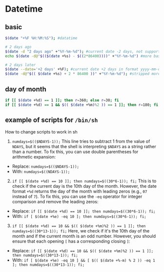# Datetime

## basic
```sh
$(date "+%F %H:%M:%S"); #datatime

# 2 days ago
$(date -d "2 days ago" +"%Y-%m-%d"); #current date -2 days, not supported by all platforms
echo $(date -d@"$(($(date +%s) - $((2*86400))))" +"%Y-%m-%d") #more basic

# 2 days later
$(date --date='+2 days' +%F); #current date +2 days in format yyyy-mm-dd
$(date -d@"$(( $(date +%s) + 2 * 86400 ))" +"%Y-%m-%d"); #stripped more basic version
```

## day of month
```sh
if [[ $(date +%d) == 1 ]]; then r=360; else r=30; fi
if [[ $(date +%d) == 1 && $(( $(date +%m)%2 )) == 1 ]]; then r=180; fi #month is odd
```

## example of scripts for `/bin/sh`
How to change scripts to work in sh

1. `numdays=$(($NDAYS-1));`
This line tries to subtract 1 from the value of `NDAYS`, but it seems that the shell is interpreting `$NDAYS` as a string rather than a number.
To fix this, you can use double parentheses for arithmetic expansion:
- Replace: `numdays=$(($NDAYS-1));`
- With: `numdays=$((NDAYS-1));`

2. `if [[ $(date +%d) == 10 ]]; then numdays=$((30*6-1)); fi;`
This is to check if the current day is the 10th day of the month.
However, the date format `+%d` returns the day of the month with leading zeros (e.g., `07` instead of `7`).
To fix this, you can use the `-eq` operator for integer comparison and remove the leading zeros:
- Replace: `if [[ $(date +%d) == 10 ]]; then numdays=$((30*6-1)); fi;`
- With: `if [ $(date +%e) -eq 10 ]; then numdays=$((30*6-1)); fi;`

3. `if [[ $(date +%d) == 10 && $(( $(date +%m)%2 )) == 1 ]]; then numdays=$((30*13-1)); fi;`
Here, we check if it's the 10th day of the month and if the current month is an odd number.
However, you should ensure that each opening `[` has a corresponding closing `]`:
- Replace: `if [[ $(date +%d) == 10 && $(( $(date +%m)%2 )) == 1 ]]; then numdays=$((30*13-1)); fi;`
- With: `if [ $(date +%e) -eq 10 ] && [ $(( $(date +%-m) % 2 )) -eq 1 ]; then numdays=$((30*13-1)); fi;`
